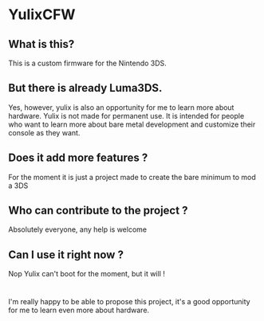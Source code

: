# YulixCFW

## What is this?
This is a custom firmware for the Nintendo 3DS.

## But there is already Luma3DS.
Yes, however, yulix is also an opportunity for me to learn more about hardware. Yulix is not made for permanent use. It is intended for people who want to learn more about bare metal development and customize their console as they want.

## Does it add more features ?
For the moment it is just a project made to create the bare minimum to mod a 3DS

## Who can contribute to the project ?
Absolutely everyone, any help is welcome

## Can I use it right now ?
Nop Yulix can't boot for the moment, but it will !


#
I'm really happy to be able to propose this project, it's a good opportunity for me to learn even more about hardware.